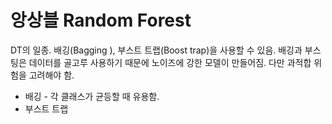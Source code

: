 # 앙상블 Random Forest

 DT의 일종. 배깅(Bagging ), 부스트 트랩(Boost trap)을 사용할 수 있음. 배깅과 부스팅은 데이터를 골고루 사용하기 때문에 노이즈에 강한 모델이 만들어짐. 다만 과적합 위험을 고려해야 함.

- 배깅 - 각 클래스가 균등할 때 유용함.
- 부스트 트랩

